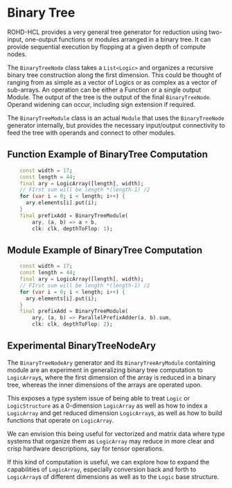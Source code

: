 # Binary Tree

ROHD-HCL provides a very general tree generator for reduction using two-input, one-output functions or modules arranged in a binary tree. It can provide sequential execution by flopping at a given depth of compute nodes.

The `BinaryTreeNode` class takes a `List<Logic>` and organizes a recursive binary tree construction along the first dimension.  This could be thought of ranging from as simple as a vector of Logics or as complex as a vector of sub-arrays.  An operation can be either a Function or a single output Module.
The output of the tree is the output of the final `BinaryTreeNode`.  Operand widening can occur, including sign extension if required.

The `BinaryTreeModule` class is an actual `Module` that uses the `BinaryTreeNode` generator internally, but provides the necessary input/output connectivity to feed the tree with operands and connect to other modules.

## Function Example of BinaryTree Computation

```dart
    const width = 17;
    const length = 44;
    final ary = LogicArray([length], width);
    // FIrst sum will be length *(length-1) /2
    for (var i = 0; i < length; i++) {
      ary.elements[i].put(i);
    }
    final prefixAdd = BinaryTreeModule(
        ary, (a, b) => a + b,
        clk: clk, depthToFlop: 1);
 ```

## Module Example of BinaryTree Computation

```dart
    const width = 17;
    const length = 44;
    final ary = LogicArray([length], width);
    // FIrst sum will be length *(length-1) /2
    for (var i = 0; i < length; i++) {
      ary.elements[i].put(i);
    }
    final prefixAdd = BinaryTreeModule(
        ary, (a, b) => ParallelPrefixAdder(a, b).sum,
        clk: clk, depthToFlop: 2);
 ```

## Experimental BinaryTreeNodeAry

The `BinaryTreeNodeAry` generator and its `BinaryTreeAryModule` containing module are an experiment in generalizing binary tree computation to `LogicArray`s, where the first dimension of the array is reduced in a binary tree, whereas the inner dimensions of the arrays are operated upon.

This exposes a type system issue of being able to treat `Logic` or `LogicStructure` as a 0-dimension `LogicArray` as well as how to index a `LogicArray` and get reduced dimension `LogicArray`s, as well as how to build functions that operate on `LogicArray`.

We can envision this being useful for vectorized and matrix data where type systems that organize them as `LogicArray` may reduce in more clear and crisp hardware descriptions, say for tensor operations.

If this kind of computation is useful, we can explore how to expand the capabilities of `LogicArray`, especially conversion back and forth to `LogicArray`s of different dimensions as well as to the `Logic` base structure.

